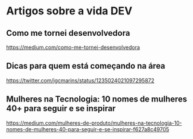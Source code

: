 # Artigos sobre a vida DEV

## Como me tornei desenvolvedora
https://medium.com/como-me-tornei-desenvolvedora

## Dicas para quem está começando na área
https://twitter.com/jgcmarins/status/1235024021097295872

## Mulheres na Tecnologia: 10 nomes de mulheres 40+ para seguir e se inspirar
https://medium.com/mulheres-de-produto/mulheres-na-tecnologia-10-nomes-de-mulheres-40-para-seguir-e-se-inspirar-f627a8c49705